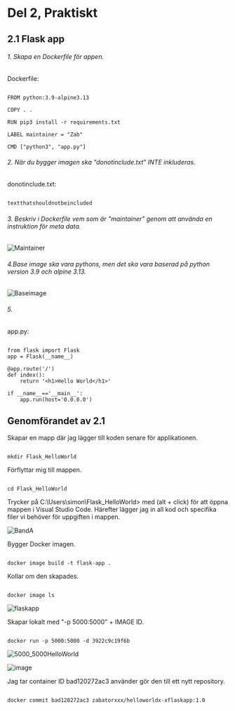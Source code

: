 # Del 2, Praktiskt

## 2.1 Flask app

###### 1. Skapa en Dockerfile för appen.

Dockerfile:

```

FROM python:3.9-alpine3.13

COPY . .

RUN pip3 install -r requirements.txt

LABEL maintainer = "Zab"

CMD ["python3", "app.py"]

```

###### 2. När du bygger imagen ska "donotinclude.txt" INTE inkluderas.

donotinclude.txt:

```

textthatshouldnotbeincluded

```

###### 3. Beskriv i Dockerfile vem som är "maintainer" genom att använda en instruktion för meta data.

![Maintainer](https://user-images.githubusercontent.com/42642927/138879685-8b23509b-cb20-4a89-b537-c528163f977a.PNG)

###### 4.Base image ska vara pythons, men det ska vara baserad på python version 3.9 och alpine 3.13.

![Baseimage](https://user-images.githubusercontent.com/42642927/138880534-1a20bdde-a29d-4b52-8e70-201a6ded674a.PNG)

###### 5.

app.py:

```

from flask import Flask
app = Flask(__name__)

@app.route('/')
def index():
    return '<h1>Hello World</h1>'

if __name__=='__main__':
    app.run(host='0.0.0.0')

```
## Genomförandet av 2.1

Skapar en mapp där jag lägger till koden senare för applikationen.

```

mkdir Flask_HelloWorld

```

Förflyttar mig till mappen.

```

cd Flask_HelloWorld
```

Trycker på  C:\Users\simon\Flask_HelloWorld> med (alt + click) för att öppna mappen i Visual Studio Code. Härefter lägger jag in all kod och specifika filer vi behöver för uppgiften i mappen.

![BandA](https://user-images.githubusercontent.com/42642927/139214886-ea2cc596-82c4-4f20-bd0f-e9f88a9d27ba.PNG)

Bygger Docker imagen.

```

docker image build -t flask-app .

```

Kollar om den skapades.

```

docker image ls 

```
![flaskapp](https://user-images.githubusercontent.com/42642927/139223141-f52b11da-4fa9-4778-935f-fb7aec51fd09.PNG)


Skapar lokalt med "-p 5000:5000" + IMAGE ID.

```

docker run -p 5000:5000 -d 3922c9c19f6b

```

![5000_5000HelloWorld](https://user-images.githubusercontent.com/42642927/139224790-29190786-1ddc-485d-8f85-bbdf901e4dd6.png)

![image](https://user-images.githubusercontent.com/42642927/139227460-afa0bcc4-7ab2-4956-8dd3-3fbe58a197ca.png)


Jag tar container ID bad120272ac3 använder gör den till ett nytt repository. 

```

docker commit bad120272ac3 zabatorxxx/helloworldx-xflaskapp:1.0 

```
